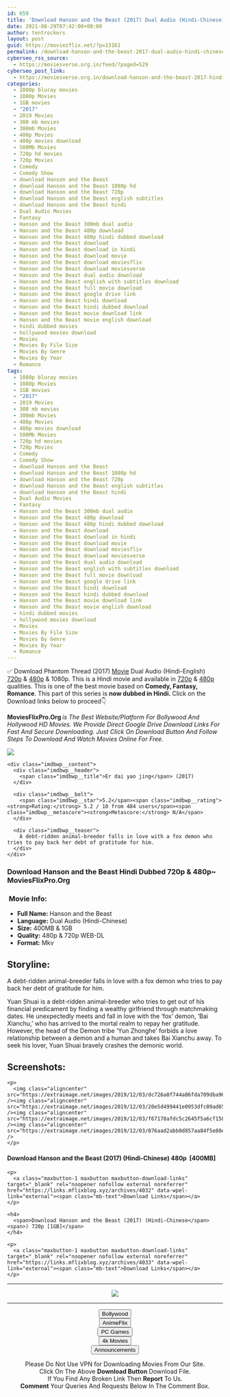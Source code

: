 ```yaml
---
id: 659
title: 'Download Hanson and the Beast (2017) Dual Audio (Hindi-Chinese) 480p [400MB] || 720p 1GB]'
date: 2021-08-29T07:42:00+00:00
author: tentrockers
layout: post
guid: https://moviezflix.net/?p=13161
permalink: /download-hanson-and-the-beast-2017-dual-audio-hindi-chinese-480p-400mb-720p-1gb/
cyberseo_rss_source:
  - https://moviesverse.org.in/feed/?paged=529
cyberseo_post_link:
  - https://moviesverse.org.in/download-hanson-and-the-beast-2017-hindi-480p-720p/
categories:
  - 1080p bluray movies
  - 1080p Movies
  - 1GB movies
  - "2017"
  - 2019 Movies
  - 300 mb movies
  - 300mb Movies
  - 480p Movies
  - 480p movies download
  - 500Mb Movies
  - 720p hd movies
  - 720p Movies
  - Comedy
  - Comedy Show
  - download Hanson and the Beast
  - download Hanson and the Beast 1080p hd
  - download Hanson and the Beast 720p
  - download Hanson and the Beast english subtitles
  - download Hanson and the Beast hindi
  - Dual Audio Movies
  - Fantasy
  - Hanson and the Beast 300mb dual audio
  - Hanson and the Beast 480p download
  - Hanson and the Beast 480p hindi dubbed download
  - Hanson and the Beast download
  - Hanson and the Beast download in hindi
  - Hanson and the Beast download movie
  - Hanson and the Beast download moviesflix
  - Hanson and the Beast download moviesverse
  - Hanson and the Beast dual audio download
  - Hanson and the Beast english with subtitles download
  - Hanson and the Beast full movie download
  - Hanson and the Beast google drive link
  - Hanson and the Beast hindi download
  - Hanson and the Beast hindi dubbed download
  - Hanson and the Beast movie download link
  - Hanson and the Beast movie english download
  - hindi dubbed movies
  - hollywood movies download
  - Movies
  - Movies By File Size
  - Movies By Genre
  - Movies By Year
  - Romance
tags:
  - 1080p bluray movies
  - 1080p Movies
  - 1GB movies
  - "2017"
  - 2019 Movies
  - 300 mb movies
  - 300mb Movies
  - 480p Movies
  - 480p movies download
  - 500Mb Movies
  - 720p hd movies
  - 720p Movies
  - Comedy
  - Comedy Show
  - download Hanson and the Beast
  - download Hanson and the Beast 1080p hd
  - download Hanson and the Beast 720p
  - download Hanson and the Beast english subtitles
  - download Hanson and the Beast hindi
  - Dual Audio Movies
  - Fantasy
  - Hanson and the Beast 300mb dual audio
  - Hanson and the Beast 480p download
  - Hanson and the Beast 480p hindi dubbed download
  - Hanson and the Beast download
  - Hanson and the Beast download in hindi
  - Hanson and the Beast download movie
  - Hanson and the Beast download moviesflix
  - Hanson and the Beast download moviesverse
  - Hanson and the Beast dual audio download
  - Hanson and the Beast english with subtitles download
  - Hanson and the Beast full movie download
  - Hanson and the Beast google drive link
  - Hanson and the Beast hindi download
  - Hanson and the Beast hindi dubbed download
  - Hanson and the Beast movie download link
  - Hanson and the Beast movie english download
  - hindi dubbed movies
  - hollywood movies download
  - Movies
  - Movies By File Size
  - Movies By Genre
  - Movies By Year
  - Romance
---
```

<div class="thecontent clearfix">
  <p>
    ✅ Download Phantom Thread (2017) <a href="https://moviesverse.org.in/category/movies/" data-wpel-link="internal">Movie</a> Dual Audio (Hindi-English) <a href="https://moviesverse.org.in/720p-movies/" data-wpel-link="internal">720p</a>&nbsp;&&nbsp;<a href="https://moviesverse.org.in/480p-movies/" data-wpel-link="internal">480p</a> & 1080p. This is a Hindi movie and available in <a href="https://moviesverse.org.in/720p-movies/" data-wpel-link="internal">720p</a>&nbsp;&&nbsp;<a href="https://moviesverse.org.in/480p-movies/" data-wpel-link="internal">480p</a> qualities. This is one of the best movie based on <strong>Comedy, Fantasy, Romance</strong>. This part of this series is <strong>now dubbed in <span>Hindi.&nbsp;</span></strong><span>Click on the Download links below to proceed👇</span>
  </p>
  
  <p>
    <strong><span>MoviesFlixPro.Org&nbsp;</span></strong><em>is The Best Website/Platform For Bollywood And Hollywood HD Movies. We Provide Direct Google Drive Download Links For Fast And Secure Downloading. Just Click On Download Button And Follow Steps To&nbsp;Download And Watch Movies Online For Free.</em>
  </p>
  
  <div class="imdbwp imdbwp--movie dark">
    <div class="imdbwp__thumb">
      <a class="imdbwp__link" target="_blank" title="Er dai yao jing" href="https://www.imdb.com/title/tt7787418/" rel="nofollow external noopener noreferrer" data-wpel-link="external"><img class="imdbwp__img" src="https://m.media-amazon.com/images/M/MV5BNWNlZTQ0ZmQtMWY5Yy00ZmQ4LThhNzQtYjEyMTc2ZjA3ZTU2XkEyXkFqcGdeQXVyNzI1NzMxNzM@._V1_SX300.jpg" /></a>
    </div>
    
    <div class="imdbwp__content">
      <div class="imdbwp__header">
        <span class="imdbwp__title">Er dai yao jing</span> (2017)
      </div>
      
      <div class="imdbwp__belt">
        <span class="imdbwp__star">5.2</span><span class="imdbwp__rating"><strong>Rating:</strong> 5.2 / 10 from 484 users</span><span class="imdbwp__metascore"><strong>Metascore:</strong> N/A</span>
      </div>
      
      <div class="imdbwp__teaser">
        A debt-ridden animal-breeder falls in love with a fox demon who tries to pay back her debt of gratitude for him.
      </div>
    </div>
  </div>
  
  <h3>
    <span>Download Hanson and the Beast Hindi Dubbed 720p & 480p~ MoviesFlixPro.Org</span>
  </h3>
  
  <h3>
    <span>&nbsp;Movie Info:&nbsp;</span>
  </h3>
  
  <ul>
    <li>
      <strong>Full Name: </strong>Hanson and the Beast
    </li>
    <li>
      <strong>Language:</strong> Dual Audio (Hindi-Chinese)
    </li>
    <li>
      <strong>Size:</strong> 400MB & 1GB
    </li>
    <li>
      <strong>Quality:</strong> 480p & 720p WEB-DL
    </li>
    <li>
      <strong>Format:</strong>&nbsp;Mkv
    </li>
  </ul>
  
  <h2>
    <span>Storyline:</span>
  </h2>
  
  <p>
    A debt-ridden animal-breeder falls in love with a fox demon who tries to pay back her debt of gratitude for him.
  </p>
  
  <div>
    Yuan Shuai is a debt-ridden animal-breeder who tries to get out of his financial predicament by finding a wealthy girlfriend through matchmaking dates. He unexpectedly meets and fall in love with the ‘fox’ demon, ‘Bai Xianchu,’ who has arrived to the mortal realm to repay her gratitude. However, the head of the Demon tribe ‘Yun Zhonghe’ forbids a love relationship between a demon and a human and takes Bai Xianchu away. To seek his lover, Yuan Shuai bravely crashes the demonic world.
  </div>
  
  <div class="summary_text">
    <h2>
      <span>Screenshots:</span>
    </h2>
    
    <p>
      <img class="aligncenter" src="https://extraimage.net/images/2019/12/03/dc726a8f744a86fda709dba96c826422.jpg" /><img class="aligncenter" src="https://extraimage.net/images/2019/12/03/20e5d499441e0953dfc09ad6550db7c9.jpg" /><img class="aligncenter" src="https://extraimage.net/images/2019/12/03/f67178afdc5c2645f5a6cf1585d02a13.jpg" /><img class="aligncenter" src="https://extraimage.net/images/2019/12/03/076aad2abb0d857aa84f5e80e168d397.jpg" />
    </p>
  </div>
  
  <div class="inline canwrap">
    <h4>
      <span>Download Hanson and the Beast (2017) (Hindi-Chinese) </span><span>480p&nbsp; [400MB]</span>
    </h4>
    
    <p>
      <a class="maxbutton-1 maxbutton maxbutton-download-links" target="_blank" rel="noopener nofollow external noreferrer" href="https://links.mflixblog.xyz/archives/4032" data-wpel-link="external"><span class="mb-text">Download Links</span></a>
    </p>
    
    <h4>
      <span>Download Hanson and the Beast (2017) (Hindi-Chinese</span><span>) 720p [1GB]</span>
    </h4>
    
    <p>
      <a class="maxbutton-1 maxbutton maxbutton-download-links" target="_blank" rel="noopener nofollow external noreferrer" href="https://links.mflixblog.xyz/archives/4033" data-wpel-link="external"><span class="mb-text">Download Links</span></a>
    </p>
  </div>
</div>

<center>
  </p> 
  
  <hr />
  
  <p>
    <a href="http://gdrivepro.xyz/join.php" data-wpel-link="external" target="_blank" rel="nofollow external noopener noreferrer"><img src="https://i.imgur.com/FhMdWdW.png" /></a>
  </p>
  
  <hr />
  
  <p>
    <a href="https://dogemovies.xyz" target="_blank" data-wpel-link="external" rel="nofollow external noopener noreferrer"><button class="button button5">Bollywood</button></a><br /> <a href="https://animeflix.in" target="_blank" data-wpel-link="external" rel="nofollow external noopener noreferrer"><button class="button button5">AnimeFlix</button></a><br /> <a href="https://gamesflix.net/" target="_blank" data-wpel-link="external" rel="nofollow external noopener noreferrer"><button class="button button5">PC Games</button></a><br /> <a href="https://uhdmovies.in" target="_blank" data-wpel-link="external" rel="nofollow external noopener noreferrer"><button class="button button5">4k Movies</button></a><br /> <a href="https://moviesverse.org.in/announcements/" target="_blank" data-wpel-link="internal" rel="noopener"><button class="button button5">Announcements</button></a>
  </p>
  
  <div class="alert alert-danger">
    Please Do Not Use VPN for Downloading Movies From Our Site.
  </div>
  
  <div class="alert alert-success">
    Click On The Above <strong>Download Button</strong> Download File.
  </div>
  
  <div class="alert alert-warning">
    If You Find Any Broken Link Then <strong>Report</strong> To Us.
  </div>
  
  <div class="alert alert-info">
    <strong>Comment</strong> Your Queries And Requests Below In The Comment Box.
  </div>
  
  <p>
    </center>
  </p>